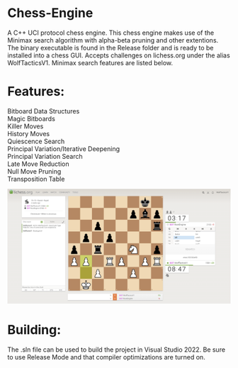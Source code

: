 # Chess-Engine
A C++ UCI protocol chess engine. This chess engine makes use of the Minimax search algorithm with alpha-beta pruning and other extentions. The binary executable is found in the Release folder and is ready to be installed into a chess GUI. Accepts challenges on lichess.org under the alias WolfTacticsV1. Minimax search features are listed below.


# Features:
Bitboard Data Structures \
Magic Bitboards \
Killer Moves \
History Moves \
Quiescence Search \
Principal Variation/Iterative Deepening \
Principal Variation Search \
Late Move Reduction \
Null Move Pruning \
Transposition Table

![screenshot](screenshot/example_chess_game.png)

# Building:
The .sln file can be used to build the project in Visual Studio 2022. Be sure to use Release Mode and that compiler optimizations are turned on.
